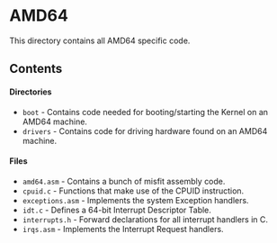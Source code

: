 # AMD64
This directory contains all AMD64 specific code.

## Contents

#### Directories
- `boot` - Contains code needed for booting/starting the Kernel on an AMD64 machine.
- `drivers` - Contains code for driving hardware found on an AMD64 machine.

#### Files
- `amd64.asm` - Contains a bunch of misfit assembly code.
- `cpuid.c` - Functions that make use of the CPUID instruction.
- `exceptions.asm` - Implements the system Exception handlers.
- `idt.c` - Defines a 64-bit Interrupt Descriptor Table.
- `interrupts.h` - Forward declarations for all interrupt handlers in C.
- `irqs.asm` - Implements the Interrupt Request handlers.
